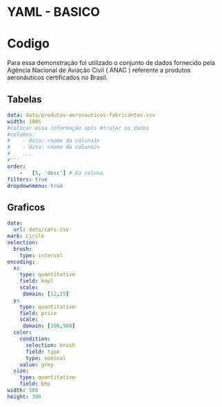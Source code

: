 # YAML - BASICO

# Codigo
Para essa demonstração foi utilizado o conjunto de dados fornecido pela Agência Nacional de Aviação Civil ( ANAC ) referente a produtos aeronáuticos certificados no Brasil.

## Tabelas 

```yaml table
data: data/produtos-aeronauticos-fabricantes.csv
width: 100%
#colocar essa informação após #tratar os dados
#columns:
#    - data: <nome da coluna1>
#    - data: <nome da coluna2>
#    ...
#'''
order:
    -   [5, 'desc'] # 6a coluna
filters: true
dropdownmenu: true
```

## Graficos

```yaml chart
data:
  url: data/cars.csv
mark: circle
selection:
  brush:
    type: interval
encoding:
  x:
    type: quantitative
    field: kmpl
    scale:
     domain: [12,25]
  y:
    type: quantitative
    field: price
    scale:
     domain: [100,900]
  color:
    condition:
      selection: brush
      field: type
      type: nominal
    value: grey
  size:
    type: quantitative
    field: bhp
width: 500
height: 300
```
